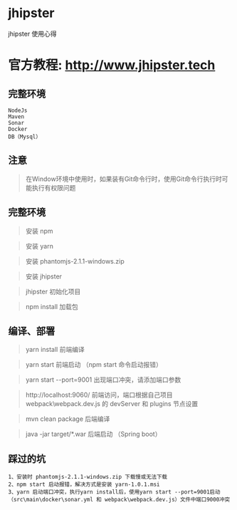 # jhipster
jhipster 使用心得

# 官方教程: http://www.jhipster.tech

## 完整环境
~~~
NodeJs
Maven
Sonar
Docker
DB（Mysql）
~~~

## 注意
>在Window环境中使用时，如果装有Git命令行时，使用Git命令行执行时可能执行有权限问题

## 完整环境

> 安装 npm

> 安装 yarn

> 安装 phantomjs-2.1.1-windows.zip

> 安装 jhipster

> jhipster 初始化项目

> npm install 加载包

## 编译、部署

> yarn install 前端编译

> yarn start 前端启动 （npm start 命令启动报错）

> yarn start --port=9001 出现端口冲突，请添加端口参数

> http://localhost:9060/ 前端访问，端口根据自己项目 webpack\webpack.dev.js 的 devServer 和 plugins 节点设置  

> mvn clean package 后端编译

> java -jar target/*.war 后端启动 （Spring boot）

## 踩过的坑
~~~
1、安装时 phantomjs-2.1.1-windows.zip 下载慢或无法下载
2、npm start 启动报错，解决方式是安装 yarn-1.0.1.msi
3、yarn 启动端口冲突，执行yarn install后，使用yarn start --port=9001启动 （src\main\docker\sonar.yml 和 webpack\webpack.dev.js）文件中端口9000冲突
~~~
